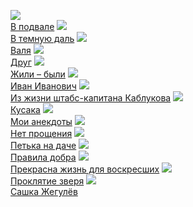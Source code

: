 ![](/books/prose_rus_classic/Леонид%20Николаевич%20Андреев/В%20подвале.jpg)  
[В подвале](/books/prose_rus_classic/Леонид%20Николаевич%20Андреев/В%20подвале)
![](/books/prose_rus_classic/Леонид%20Николаевич%20Андреев/В%20темную%20даль.jpg)  
[В темную даль](/books/prose_rus_classic/Леонид%20Николаевич%20Андреев/В%20темную%20даль)
![](/books/prose_rus_classic/Леонид%20Николаевич%20Андреев/Валя.jpg)  
[Валя](/books/prose_rus_classic/Леонид%20Николаевич%20Андреев/Валя)
![](/books/prose_rus_classic/Леонид%20Николаевич%20Андреев/Друг.jpg)  
[Друг](/books/prose_rus_classic/Леонид%20Николаевич%20Андреев/Друг)
![](/books/prose_rus_classic/Леонид%20Николаевич%20Андреев/Жили%20–%20были.jpg)  
[Жили – были](/books/prose_rus_classic/Леонид%20Николаевич%20Андреев/Жили%20–%20были)
![](/books/prose_rus_classic/Леонид%20Николаевич%20Андреев/Иван%20Иванович.jpg)  
[Иван Иванович](/books/prose_rus_classic/Леонид%20Николаевич%20Андреев/Иван%20Иванович)
![](/books/prose_rus_classic/Леонид%20Николаевич%20Андреев/Из%20жизни%20штабс-капитана%20Каблукова.jpg)  
[Из жизни штабс-капитана Каблукова](/books/prose_rus_classic/Леонид%20Николаевич%20Андреев/Из%20жизни%20штабс-капитана%20Каблукова)
![](/books/prose_rus_classic/Леонид%20Николаевич%20Андреев/Кусака.jpg)  
[Кусака](/books/prose_rus_classic/Леонид%20Николаевич%20Андреев/Кусака)
![](/books/prose_rus_classic/Леонид%20Николаевич%20Андреев/Мои%20анекдоты.jpg)  
[Мои анекдоты](/books/prose_rus_classic/Леонид%20Николаевич%20Андреев/Мои%20анекдоты)
![](/books/prose_rus_classic/Леонид%20Николаевич%20Андреев/Нет%20прощения.jpg)  
[Нет прощения](/books/prose_rus_classic/Леонид%20Николаевич%20Андреев/Нет%20прощения)
![](/books/prose_rus_classic/Леонид%20Николаевич%20Андреев/Петька%20на%20даче.jpg)  
[Петька на даче](/books/prose_rus_classic/Леонид%20Николаевич%20Андреев/Петька%20на%20даче)
![](/books/prose_rus_classic/Леонид%20Николаевич%20Андреев/Правила%20добра.jpg)  
[Правила добра](/books/prose_rus_classic/Леонид%20Николаевич%20Андреев/Правила%20добра)
![](/books/prose_rus_classic/Леонид%20Николаевич%20Андреев/Прекрасна%20жизнь%20для%20воскресших.jpg)  
[Прекрасна жизнь для воскресших](/books/prose_rus_classic/Леонид%20Николаевич%20Андреев/Прекрасна%20жизнь%20для%20воскресших)
![](/books/prose_rus_classic/Леонид%20Николаевич%20Андреев/Проклятие%20зверя.jpg)  
[Проклятие зверя](/books/prose_rus_classic/Леонид%20Николаевич%20Андреев/Проклятие%20зверя)
![](/books/prose_rus_classic/Леонид%20Николаевич%20Андреев/Сашка%20Жегулёв.jpg)  
[Сашка Жегулёв](/books/prose_rus_classic/Леонид%20Николаевич%20Андреев/Сашка%20Жегулёв)